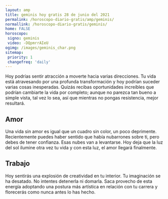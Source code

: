 ```yaml
---
layout: amp
title: geminis hoy gratis 28 de junio del 2021 
permalink: /horoscopo-diario-gratis/amp/geminis/
normallink: /horoscopo-diario-gratis/geminis/
home: FALSE
horoscopo:
 signo: geminis
 video: -DQpmrrAIeU
ogimg: /images/geminis_char.png
sitemap:
 priority: 1
 changefreq: 'daily'
---
```



Hoy podrías sentir atracción a moverte hacia varias direcciones. Tu vida está atravesando por una profunda transformación y hoy podrían suceder varias cosas inesperadas. Quizás recibas oportunidades increíbles que podrían cambiarte la vida por completo; aunque no parezca tan bueno a simple vista, tal vez lo sea, así que mientras no pongas resistencia, mejor resultará.

## Amor

Una vida sin amor es igual que un cuadro sin color, un poco deprimente. Recientemente puedes haber sentido que había nubarrones sobre ti, pero debes de tener confianza. Esas nubes van a levantarse. Hoy deja que la luz del sol ilumine otra vez tu vida y con esta luz, el amor llegará finalmente.

## Trabajo

Hoy sentirás una explosión de creatividad en tu interior. Tu imaginación se ha desatado. No intentes detenerla ni domarla. Saca provecho de esta energía adoptando una postura más artística en relación con tu carrera y florecerás como nunca antes lo has hecho.